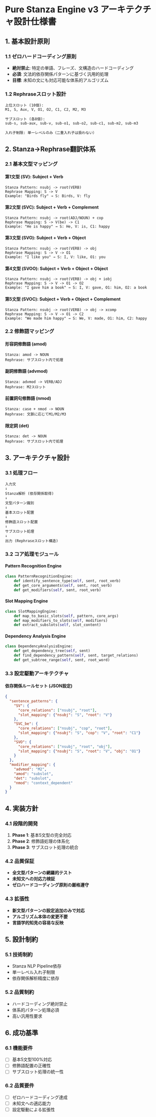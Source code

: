 # Pure Stanza Engine v3 アーキテクチャ設計仕様書

## 1. 基本設計原則

### 1.1 ゼロハードコーディング原則
- **絶対禁止**: 特定の単語、フレーズ、文構造のハードコーディング
- **必須**: 文法的依存関係パターンに基づく汎用的処理
- **目標**: 未知の文にも対応可能な体系的アルゴリズム

### 1.2 Rephraseスロット設計
```
上位スロット (10個):
M1, S, Aux, V, O1, O2, C1, C2, M2, M3

サブスロット (各8個):
sub-s, sub-aux, sub-v, sub-o1, sub-o2, sub-c1, sub-m2, sub-m3

入れ子制限: 単一レベルのみ（二重入れ子は扱わない）
```

## 2. Stanza→Rephrase翻訳体系

### 2.1 基本文型マッピング

#### 第1文型 (SV): Subject + Verb
```
Stanza Pattern: nsubj -> root(VERB)
Rephrase Mapping: S -> V
Example: "Birds fly" → S: Birds, V: fly
```

#### 第2文型 (SVC): Subject + Verb + Complement  
```
Stanza Pattern: nsubj -> root(ADJ/NOUN) + cop
Rephrase Mapping: S -> V(be) -> C1
Example: "He is happy" → S: He, V: is, C1: happy
```

#### 第3文型 (SVO): Subject + Verb + Object
```
Stanza Pattern: nsubj -> root(VERB) -> obj
Rephrase Mapping: S -> V -> O1
Example: "I like you" → S: I, V: like, O1: you
```

#### 第4文型 (SVOO): Subject + Verb + Object + Object
```
Stanza Pattern: nsubj -> root(VERB) -> obj + iobj
Rephrase Mapping: S -> V -> O1 -> O2
Example: "I gave him a book" → S: I, V: gave, O1: him, O2: a book
```

#### 第5文型 (SVOC): Subject + Verb + Object + Complement
```
Stanza Pattern: nsubj -> root(VERB) -> obj -> xcomp
Rephrase Mapping: S -> V -> O1 -> C2
Example: "We made him happy" → S: We, V: made, O1: him, C2: happy
```

### 2.2 修飾語マッピング

#### 形容詞修飾語 (amod)
```
Stanza: amod -> NOUN
Rephrase: サブスロット内で処理
```

#### 副詞修飾語 (advmod)
```
Stanza: advmod -> VERB/ADJ
Rephrase: M2スロット
```

#### 前置詞句修飾語 (nmod)
```
Stanza: case + nmod -> NOUN
Rephrase: 文脈に応じてM1/M2/M3
```

#### 限定詞 (det)
```
Stanza: det -> NOUN
Rephrase: サブスロット内で処理
```

## 3. アーキテクチャ設計

### 3.1 処理フロー
```
入力文
↓
Stanza解析 (依存関係取得)
↓
文型パターン識別
↓
基本スロット配置
↓
修飾語スロット配置  
↓
サブスロット処理
↓
出力 (Rephraseスロット構造)
```

### 3.2 コア処理モジュール

#### Pattern Recognition Engine
```python
class PatternRecognitionEngine:
    def identify_sentence_type(self, sent, root_verb)
    def get_core_arguments(self, sent, root_verb) 
    def get_modifiers(self, sent, root_verb)
```

#### Slot Mapping Engine  
```python
class SlotMappingEngine:
    def map_to_basic_slots(self, pattern, core_args)
    def map_modifiers_to_slots(self, modifiers)
    def extract_subslots(self, slot_content)
```

#### Dependency Analysis Engine
```python
class DependencyAnalysisEngine:
    def get_dependency_tree(self, sent)
    def find_dependency_pattern(self, sent, target_relations)
    def get_subtree_range(self, sent, root_word)
```

### 3.3 設定駆動アーキテクチャ

#### 依存関係ルールセット (JSON設定)
```json
{
  "sentence_patterns": {
    "SV": {
      "core_relations": ["nsubj", "root"],
      "slot_mapping": {"nsubj": "S", "root": "V"}
    },
    "SVC_be": {
      "core_relations": ["nsubj", "cop", "root"],
      "slot_mapping": {"nsubj": "S", "cop": "V", "root": "C1"}
    },
    "SVO": {
      "core_relations": ["nsubj", "root", "obj"],
      "slot_mapping": {"nsubj": "S", "root": "V", "obj": "O1"}
    }
  },
  "modifier_mapping": {
    "advmod": "M2",
    "amod": "subslot",
    "det": "subslot",
    "nmod": "context_dependent"
  }
}
```

## 4. 実装方針

### 4.1 段階的開発
1. **Phase 1**: 基本5文型の完全対応
2. **Phase 2**: 修飾語処理の体系化  
3. **Phase 3**: サブスロット処理の統合

### 4.2 品質保証
- **全文型パターンの網羅的テスト**
- **未知文への対応力検証**
- **ゼロハードコーディング原則の厳格遵守**

### 4.3 拡張性
- **新文型パターンの設定追加のみで対応**
- **アルゴリズム本体の変更不要**
- **言語学的知見の容易な反映**

## 5. 設計制約

### 5.1 技術制約
- Stanza NLP Pipeline依存
- 単一レベル入れ子制限
- 依存関係解析精度に依存

### 5.2 品質制約  
- ハードコーディング絶対禁止
- 体系的パターン処理必須
- 高い汎用性要求

## 6. 成功基準

### 6.1 機能要件
- [ ] 基本5文型100%対応
- [ ] 修飾語配置の正確性
- [ ] サブスロット処理の統一性

### 6.2 品質要件
- [ ] ゼロハードコーディング達成
- [ ] 未知文への適応能力
- [ ] 設定駆動による拡張性
